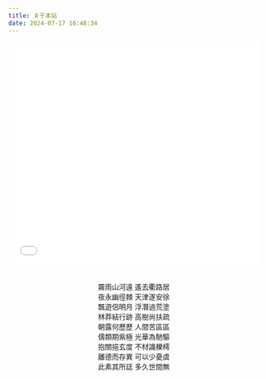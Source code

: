 ```yaml
---
title: 关于本站
date: 2024-07-17 16:48:34
---
```

<!-- 
> **⣿⡿⠿⢿⠛⠿⠿⣿⠛⡿⠛⡿⠿⢿⣿⣿⣿⣿⣿⣿⣿⣿⣿⣿⣿⣿⣿⣿⣿⣿⣿⣿⣿⣿⣿⣿⣿⣿⣿⣿⣿⣿⣿⣿⣿⣿⣿⣿⣿⣿**
> **⣿⡏⠃⣀⡔⢒⣠⣟⠓⡇⢸⡇⡆⢸⣿⣿⡏⢹⣧⣌⠙⠻⣿⣿⣿⣿⣿⣿⣿⣿⣿⣿⣿⣿⣿⣿⣿⣿⣿⣿⣿⣿⣿⣿⣿⣿⣿⣿⣿⣿**
> **⣿⡟⡀⡻⠃⡘⢿⣿⠇⢧⣠⡇⣁⣸⣿⣿⡿⢿⡟⢋⣡⣴⣿⣿⣿⣿⣿⣿⣿⣿⣿⣿⣿⣿⣿⣿⣿⣿⣿⣿⣿⣿⣿⣿⣿⣿⣿⣿⣿⣿**
> **⣿⣷⣿⣦⣾⣿⣶⣿⣶⣶⣤⣤⣤⣼⣿⣿⣷⣾⣷⣿⣿⣿⣿⣿⣿⣿⣿⣿⣿⣿⣿⣿⣿⣿⣿⣿⣿⣿⣿⣿⣿⣿⣿⣿⣿⣿⣿⣿⣿⣿**
> **⣿⣿⢿⠿⣿⠿⣿⣿⣿⣿⣿⣿⣿⣿⣿⣿⣿⣿⣿⣿⣿⣿⣿⣿⣿⣿⣿⣿⣿⣿⣿⣿⣿⣿⣿⣿⣿⣿⣿⣿⣿⣿⣿⣿⣿⣿⣿⣿⣿⣿**
> **⣿⡖⠐⠀⠺⠨⡍⣿⣆⡅⢠⡇⡄⢸⣿⣿⡿⢿⣏⠛⢿⣿⣿⣿⣿⣿⣿⣿⣿⣿⣿⣿⣿⣿⣿⣿⣿⣿⣿⣿⣿⣿⣿⣿⣿⣿⣿⣿⣿⣿**
> **⣿⠃⠭⠩⢽⠁⢳⣷⡄⡇⠘⡇⠃⢸⣿⣿⣷⣾⣿⠷⠂⣀⣿⣿⣿⣿⣿⣿⣿⣿⣿⣿⣿⣿⣿⣿⣿⣿⣿⣿⣿⣿⣿⣿⣿⣿⣿⣿⣿⣿**
> **⣿⡇⣚⣐⣋⣴⣈⣯⣡⣉⣚⣓⣒⣻⣿⣿⣇⣸⣧⣴⣾⣿⣿⣿⣿⣿⣿⣿⣿⣿⣿⣿⣿⣿⣿⣿⣿⣿⣿⣿⣿⣿⣿⣿⣿⣿⣿⣿⣿⣿**
> **⣿⣿⣿⣿⣿⣿⣿⣿⣿⣿⣿⣿⣿⣿⣿⣿⣿⣿⣿⣿⣿⣿⣿⣿⣿⣿⣿⣿⣿⣿⣿⣿⣿⣿⣿⣿⣿⣿⣿⣿⣿⣿⣿⣿⣿⣿⣿⣿⣿⣿**
> **⣿⠛⣿⣿⠛⢻⣿⠟⣻⠛⠛⠛⢻⡟⢻⣿⣿⣿⠟⠛⠛⢿⣿⡿⠛⠛⠿⣿⠛⢻⣿⣿⡟⠛⣿⠛⠛⠛⢻⣿⣿⣿⣿⠿⣿⣿⣿⣿⣿⣿**
> **⣿⡆⠸⠇⢠⠘⡟⢀⣿⠀⠛⠛⢻⡇⢸⣿⣿⡏⢠⣾⣷⣶⡟⢠⣾⣷⡄⢹⠀⢀⠹⠏⠀⠀⣿⠀⠛⠛⣿⣿⣿⣉⣹⣦⣌⠉⢻⣿⣿⣿**
> **⣿⣷⠀⢀⣿⡆⠀⣼⣿⠀⠿⠿⢿⡇⠸⠿⠿⣷⡈⠻⠟⢙⣷⡀⠻⠟⠁⣼⠀⢸⣦⣴⡇⠀⣿⠀⠿⠿⢿⣿⣿⠛⢻⢉⣡⣴⣾⣿⣿⣿**
> **⣿⣿⣿⣿⣿⣿⣿⣿⣿⣿⣿⣿⣿⣿⣿⣿⣿⣿⣿⣷⣾⣿⣿⣿⣷⣾⣿⣿⣿⣿⣿⣿⣿⣿⣿⣿⣿⣿⣿⣿⣿⣿⣿⣿⣿⣿⣿⣿⣿⣿**
> **⣿⣿⣿⣿⣿⣿⣿⣿⣿⣿⣿⣿⣿⣿⣿⣿⣿⣿⣿⣿⣿⣿⣿⣿⣿⣿⣿⣿⣿⣿⣿⣿⣿⣿⣿⣿⣿⣿⣿⣿⣿⣿⣿⣿⣿⣿⣿⣿⣿⣿** -->

<!-- ![welcome!](/public_assets/images/marisa.png) -->
<!-- <iframe style="border-radius:12px" src="https://open.spotify.com/embed/track/6wnmRxEbwUK7WLyUtiRuT7?utm_source=generator" width="100%" height="152" frameBorder="0" allowfullscreen="" allow="autoplay; clipboard-write; encrypted-media; fullscreen; picture-in-picture" loading="lazy"></iframe> -->

<iframe frameborder="no" border="0" marginwidth="0" marginheight="0" width="100%" height=450 src="//music.163.com/outchain/player?type=0&id=8403733383&auto=1&height=430"></iframe>

<br />
<br />
<p style="text-align:center">
霧雨山河遠 遙去衢路居 <br />
夜永幽徑棘 天津遂安徐 <br />
飄遊侶明月 浮潛過荒塗 <br />
林莽結行跡 高樹尚扶疏 <br />
朝露何歷歷 人間苦區區 <br />
儔類期紫極 光華為馳驅 <br />
抱關挹玄度 不材識櫟樗 <br />
離德而存異 可以少憂虞 <br />
此素其所誌 多久世間無 <br />
</p>


